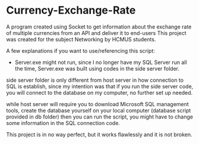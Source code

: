 # Currency-Exchange-Rate
A program created using Socket to get information about the exchange rate of multiple currencies from an API and deliver it to end-users
This project was created for the subject Networking by HCMUS students.

A few explanations if you want to use/referencing this script:
  + Server.exe might not run, since I no longer have my SQL Server run all the time, Server.exe was built using codes in the side server folder.
  
side server folder is only different from host server in how connection to SQL is establish, since my intention was that if you run the side server code, you will connect to the database on my computer, no further set up needed.
 
while host server will require you to download Microsoft SQL management tools, create the database yourself on your local computer (database script provided in db folder) then you can run the script, you might have to change some information in the SQL connection code.
 
 This project is in no way perfect, but it works flawlessly and it is not broken.
 
  
